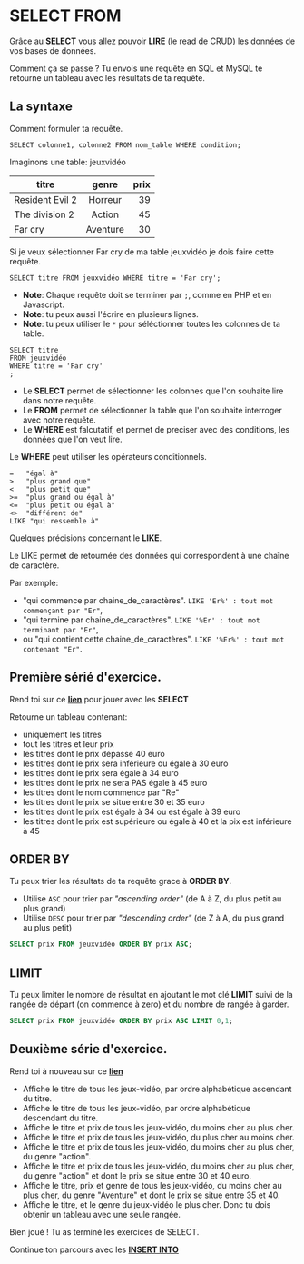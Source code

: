 # SELECT FROM

Grâce au **SELECT** vous allez pouvoir **LIRE** (le read de CRUD) les données de vos bases de données.

Comment ça se passe ? Tu envois une requête en SQL et MySQL te retourne un tableau avec les résultats de ta requête.

## La syntaxe

Comment formuler ta requête.

```MySQL
SELECT colonne1, colonne2 FROM nom_table WHERE condition;
```

Imaginons une table: jeuxvidéo

| titre         | genre         | prix  |
| ------------- |:-------------:| -----:|
| Resident Evil 2 | Horreur | 39 |
| The division 2 | Action | 45 |
| Far cry | Aventure| 30 |

Si je veux sélectionner Far cry de ma table jeuxvidéo je dois faire cette requête.

```MySQL
SELECT titre FROM jeuxvidéo WHERE titre = 'Far cry';
```

- **Note**: Chaque requête doit se terminer par `;`, comme en PHP et en Javascript.
- **Note**: tu peux aussi l'écrire en plusieurs lignes.
- **Note**: tu peux utiliser le `*` pour séléctionner toutes les colonnes de ta table.

```MySQL
SELECT titre
FROM jeuxvidéo
WHERE titre = 'Far cry'
;
```

- Le **SELECT** permet de sélectionner les colonnes que l'on souhaite lire dans notre requête.
- Le **FROM** permet de sélectionner la table que l'on souhaite interroger avec notre requête.
- Le **WHERE** est falcutatif, et permet de preciser avec des conditions, les données que l'on veut lire.

Le **WHERE** peut utiliser les opérateurs conditionnels.

```
=	"égal à"
>	"plus grand que"
<	"plus petit que"
>=	"plus grand ou égal à"
<=	"plus petit ou égal à"
<>	"différent de"
LIKE "qui ressemble à"
```

Quelques précisions concernant le **LIKE**.

Le LIKE permet de retournée des données qui correspondent à une chaîne de caractère.

Par exemple:

- "qui commence par chaine_de_caractères". `LIKE 'Er%' : tout mot commençant par "Er"`,
- "qui termine par chaine_de_caractères". `LIKE '%Er' : tout mot terminant par "Er"`,
- ou "qui contient cette chaine_de_caractères". `LIKE '%Er%' : tout mot contenant "Er"`.

## Première sérié d'exercice.

Rend toi sur ce [**lien**](https://www.db-fiddle.com/f/72RoqENfdHHP6fHYNczPzW/1) pour jouer avec les **SELECT**

Retourne un tableau contenant:

- uniquement les titres
- tout les titres et leur prix
- les titres dont le prix dépasse 40 euro
- les titres dont le prix sera inférieure ou égale à 30 euro
- les titres dont le prix sera égale à 34 euro
- les titres dont le prix ne sera PAS égale à 45 euro
- les titres dont le nom commence par "Re"
- les titres dont le prix se situe entre 30 et 35 euro
- les titres dont le prix est égale à 34 ou est égale à 39 euro
- les titres dont le prix est supérieure ou égale à 40 et la pix est inférieure à 45

## ORDER BY

Tu peux trier les résultats de ta requête grace à **ORDER BY**.

- Utilise `ASC` pour trier par *"ascending order"* (de A à Z, du plus petit au plus grand)
- Utilise `DESC` pour trier par *"descending order"* (de Z à A, du plus grand au plus petit)

```SQL
SELECT prix FROM jeuxvidéo ORDER BY prix ASC;
```

## LIMIT

Tu peux limiter le nombre de résultat en ajoutant le mot clé **LIMIT** suivi de la rangée de départ (on commence à zero) et du nombre de rangée à garder.

```SQL
SELECT prix FROM jeuxvidéo ORDER BY prix ASC LIMIT 0,1;
```

## Deuxième série d'exercice.

Rend toi à nouveau sur ce [**lien**](https://www.db-fiddle.com/f/72RoqENfdHHP6fHYNczPzW/2)

- Affiche le titre de tous les jeux-vidéo, par ordre alphabétique ascendant du titre. 
- Affiche le titre de tous les jeux-vidéo, par ordre alphabétique descendant du titre.
- Affiche le titre et prix de tous les jeux-vidéo, du moins cher au plus cher.
- Affiche le titre et prix de tous les jeux-vidéo, du plus cher au moins cher.
- Affiche le titre et prix de tous les jeux-vidéo, du moins cher au plus cher, du genre "action".
- Affiche le titre et prix de tous les jeux-vidéo, du moins cher au plus cher, du genre "action" et dont le prix se situe entre 30 et 40 euro.
- Affiche le titre, prix et genre de tous les jeux-vidéo, du moins cher au plus cher, du genre "Aventure" et dont le prix se situe entre 35 et 40.
- Affiche le titre, et le genre du jeux-vidéo le plus cher. Donc tu dois obtenir un tableau avec une seule rangée.

Bien joué ! Tu as terminé les exercices de SELECT.

Continue ton parcours avec les [**INSERT INTO**](https://github.com/Anxium/exercice-sql/blob/dev/Parcours/insertinto.md)

